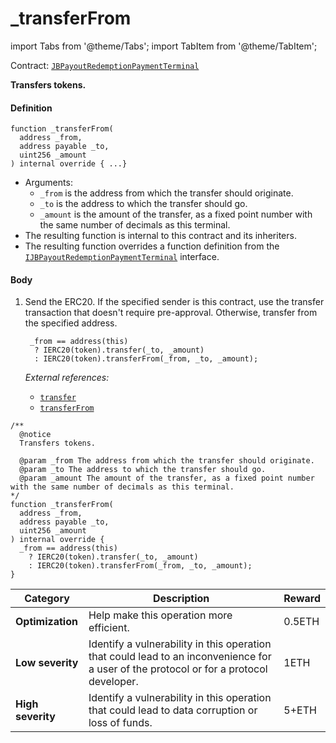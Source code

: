 # _transferFrom

import Tabs from '@theme/Tabs';
import TabItem from '@theme/TabItem';

Contract: [`JBPayoutRedemptionPaymentTerminal`](/protocol/api/contracts/or-payment-terminals/jberc20paymentterminal/)​‌

<Tabs>
<TabItem value="Step by step" label="Step by step">

**Transfers tokens.**

#### Definition

```
function _transferFrom(
  address _from,
  address payable _to,
  uint256 _amount
) internal override { ...}
```

* Arguments:
  * `_from` is the address from which the transfer should originate.
  * `_to` is the address to which the transfer should go.
  * `_amount` is the amount of the transfer, as a fixed point number with the same number of decimals as this terminal.
* The resulting function is internal to this contract and its inheriters.
* The resulting function overrides a function definition from the [`IJBPayoutRedemptionPaymentTerminal`](/protocol/api/interfaces/ijbpayoutredemptionpaymentterminal.md) interface.

#### Body

1.  Send the ERC20. If the specified sender is this contract, use the transfer transaction that doesn't require pre-approval. Otherwise, transfer from the specified address.

    ```
     _from == address(this)
      ? IERC20(token).transfer(_to, _amount)
      : IERC20(token).transferFrom(_from, _to, _amount);
    ```

    _External references:_

    * [`transfer`](https://docs.openzeppelin.com/contracts/4.x/api/token/erc20#IERC20-Transfer-address-address-uint256-)
    * [`transferFrom`](https://docs.openzeppelin.com/contracts/4.x/api/token/erc20#IERC20-transferFrom-address-address-uint256-)


</TabItem>

<TabItem value="Code" label="Code">

```
/** 
  @notice
  Transfers tokens.

  @param _from The address from which the transfer should originate.
  @param _to The address to which the transfer should go.
  @param _amount The amount of the transfer, as a fixed point number with the same number of decimals as this terminal.
*/
function _transferFrom(
  address _from,
  address payable _to,
  uint256 _amount
) internal override {
  _from == address(this)
    ? IERC20(token).transfer(_to, _amount)
    : IERC20(token).transferFrom(_from, _to, _amount);
}
```

</TabItem>

<TabItem value="Bug bounty" label="Bug bounty">

| Category          | Description                                                                                                                            | Reward |
| ----------------- | -------------------------------------------------------------------------------------------------------------------------------------- | ------ |
| **Optimization**  | Help make this operation more efficient.                                                                                               | 0.5ETH |
| **Low severity**  | Identify a vulnerability in this operation that could lead to an inconvenience for a user of the protocol or for a protocol developer. | 1ETH   |
| **High severity** | Identify a vulnerability in this operation that could lead to data corruption or loss of funds.                                        | 5+ETH  |

</TabItem>
</Tabs>
